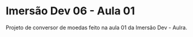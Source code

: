 # Imersão Dev 06 - Aula 01

Projeto de conversor de moedas feito na aula 01 da Imersão Dev - Aulra.
